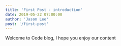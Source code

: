 ```yaml
---
title: 'First Post - introduction'
date: 2019-05-22 07:00:00
author: 'Jason Lee'
post: '/first-post'
---
```


Welcome to Code blog, I hope you enjoy our content
